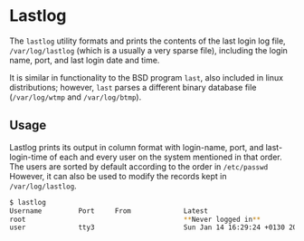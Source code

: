 # Lastlog

The `lastlog` utility formats and prints the contents of the last login log file, `/var/log/lastlog` (which is a usually a very sparse file), including the login name, port, and last login date and time.

It is similar in functionality to the BSD program `last`, also included in linux distributions; however, `last` parses a different binary database file (`/var/log/wtmp` and `/var/log/btmp`).

## Usage

Lastlog prints its output in column format with login-name, port, and last-login-time of each and every user on the system mentioned in that order. The users are sorted by default according to the order in `/etc/passwd` However, it can also be used to modify the records kept in `/var/log/lastlog`.

```bash
$ lastlog
Username         Port     From             Latest
root                                       **Never logged in**
user             tty3                      Sun Jan 14 16:29:24 +0130 2019
```